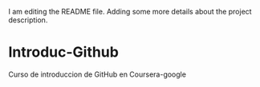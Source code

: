 I am editing the README file. Adding some more details about the project description.
# Introduc-Github
Curso de introduccion de GitHub en Coursera-google

